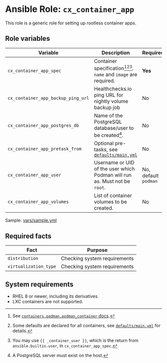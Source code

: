 # Ansible Role: `cx_container_app`

This role is a generic role for setting up rootless container apps.

## Role variables

| Variable                           | Description                                                               | Required             |
| ---------------------------------- | ------------------------------------------------------------------------- | -------------------- |
| `cx_container_app_spec`            | Container specification[^1][^2][^3]. `name` and `image` are required.     | **Yes**              |
| `cx_container_app_backup_ping_url` | Healthchecks.io ping URL for nightly volume backup job                    | No                   |
| `cx_container_app_postgres_db`     | Name of the PostgreSQL database/user to be created[^4].                   | No                   |
| `cx_container_app_pretask_from`    | Optional pre-tasks, see [`defaults/main.yml`](defaults/main.yml)          | No                   |
| `cx_container_app_user`            | Username or UID of the user which Podman will run as. Must not be `root`. | No, default `podman` |
| `cx_container_app_volumes`         | List of container volumes to be created.                                  | No                   |

Sample: [vars/sample.yml](vars/sample.yml)

[^1]: See [`containers.podman.podman_container` docs](https://docs.ansible.com/ansible/latest/collections/containers/podman/podman_container_module.html#parameters).
[^2]: Some defaults are declared for all containers, see [`defaults/main.yml`](defaults/main.yml) for details.
[^3]: You may use `{{ _container_user }}`, which is the return from `ansible.builtin.user`, in `cx_container_app_spec`.
[^4]: A PostgreSQL server must exist on the host.

## Required facts

| Fact                  | Purpose                      |
| --------------------- | ---------------------------- |
| `distribution`        | Checking system requirements |
| `virtualization_type` | Checking system requirements |

## System requirements

- RHEL 8 or newer, including its derivatives.
- LXC containers are not supported.

